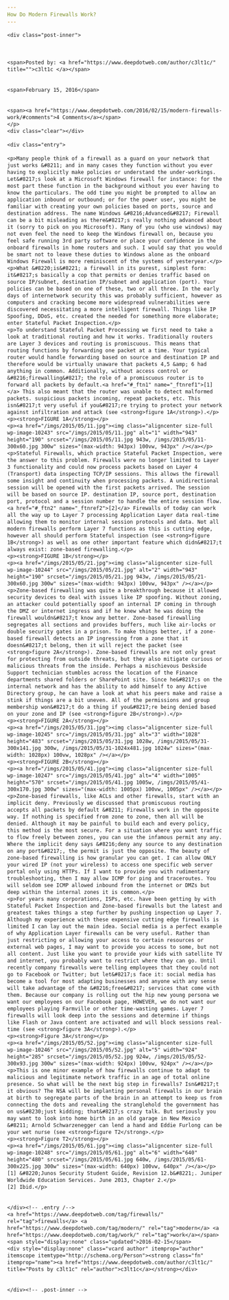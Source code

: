 ```yaml
---
How Do Modern Firewalls Work?
---
```

<article class="post-listing post-10242 post type-post status-publish format-standard has-post-thumbnail hentry  tag-firewalls tag-modern tag-work">
    
    <div class="post-inner">
    
    
        
    <span>Posted by: <a href="https://www.deepdotweb.com/author/c3lt1c/" title="">c3lt1c </a></span>
    
    
    <span>February 15, 2016</span>
    
    
    <span><a href="https://www.deepdotweb.com/2016/02/15/modern-firewalls-work/#comments">4 Comments</a></span>
    </p>
    <div class="clear"></div>
    
    <div class="entry">
    
    <p>Many people think of a firewall as a guard on your network that just works &#8211; and in many cases they function without you ever having to explicitly make policies or understand the under-workings. Let&#8217;s look at a Microsoft Windows firewall for instance: for the most part these function in the background without you ever having to know the particulars. The odd time you might be prompted to allow an application inbound or outbound; or for the power user, you might be familiar with creating your own policies based on ports, source and destination address. The name Windows &#8216;Advanced&#8217; Firewall can be a bit misleading as there&#8217;s really nothing advanced about it (sorry to pick on you Microsoft). Many of you (who use windows) may not even feel the need to keep the Windows firewall on, because you feel safe running 3rd party software or place your confidence in the onboard firewalls in home routers and such. I would say that you would be smart not to leave these duties to Windows alone as the onboard Windows Firewall is more reminiscent of the systems of yesteryear.</p>
    <p>What &#8220;is&#8221; a firewall in its purest, simplest form: it&#8217;s basically a cop that permits or denies traffic based on source IP/subnet, destination IP/subnet and application (port). Your policies can be based on one of these, two or all three. In the early days of internetwork security this was probably sufficient, however as computers and cracking become more widespread vulnerabilities were discovered necessitating a more intelligent firewall. Things like IP Spoofing, DDoS, etc. created the needed for something more elaborate; enter Stateful Packet Inspection.</p>
    <p>To understand Stateful Packet Processing we first need to take a look at traditional routing and how it works. Traditionally routers are Layer 3 devices and routing is promiscuous. This means that routing functions by forwarding one packet at a time. Your typical router would handle forwarding based on source and destination IP and therefore would be virtually unaware that packets 4,5 &amp; 6 had anything in common. Additionally, without access control or &#8216;firewalling&#8217; the role of a promiscuous router is to forward all packets by default.<a href="#_ftn1" name="_ftnref1">[1]</a> This also meant that the router was unable to detect malformed packets. suspicious packets incoming, repeat packets, etc. This isn&#8217;t very useful if you&#8217;re trying to protect your network against infiltration and attack (see <strong>figure 1A</strong>).</p>
    <p><strong>FIGURE 1A</strong></p>
    <p><a href="/imgs/2015/05/11.jpg"><img class="aligncenter size-full wp-image-10243" src="/imgs/2015/05/11.jpg" alt="1" width="943" height="190" srcset="/imgs/2015/05/11.jpg 943w, /imgs/2015/05/11-300x60.jpg 300w" sizes="(max-width: 943px) 100vw, 943px" /></a></p>
    <p>Stateful Firewalls, which practice Stateful Packet Inspection, were the answer to this problem. Firewalls were no longer limited to Layer 3 functionality and could now process packets based on Layer 4 (Transport) data inspecting TCP/IP sessions. This allows the firewall some insight and continuity when processing packets. A unidirectional session will be opened with the first packets arrived. The session will be based on source IP. destination IP, source port, destination port, protocol and a session number to handle the entire session flow.<a href="#_ftn2" name="_ftnref2">[2]</a> Firewalls of today can work all the way up to Layer 7 processing Application Layer data real-time allowing them to monitor internal session protocols and data. Not all modern firewalls perform Layer 7 functions as this is cutting edge, however all should perform Stateful inspection (see <strong>figure 1B</strong>) as well as one other important feature which didn&#8217;t always exist: zone-based firewalling.</p>
    <p><strong>FIGURE 1B</strong></p>
    <p><a href="/imgs/2015/05/21.jpg"><img class="aligncenter size-full wp-image-10244" src="/imgs/2015/05/21.jpg" alt="2" width="943" height="190" srcset="/imgs/2015/05/21.jpg 943w, /imgs/2015/05/21-300x60.jpg 300w" sizes="(max-width: 943px) 100vw, 943px" /></a></p>
    <p>Zone-based firewalling was quite a breakthrough because it allowed security devices to deal with issues like IP spoofing. Without zoning, an attacker could potentially spoof an internal IP coming in through the DMZ or internet ingress and if he knew what he was doing the firewall wouldn&#8217;t know any better. Zone-based firewalling segregates all sections and provides buffers, much like air-locks or double security gates in a prison. To make things better, if a zone-based firewall detects an IP ingressing from a zone that it doesn&#8217;t belong, then it will reject the packet (see <strong>figure 2A</strong>). Zone-based firewalls are not only great for protecting from outside threats, but they also mitigate curious or malicious threats from the inside. Perhaps a mischievous Deskside Support technician stumbles across the location of the Finance departments shared folders or SharePoint site. Since he&#8217;s on the internal network and has the ability to add himself to any Active Directory group, he can have a look at what his peers make and raise a stink if things are a bit uneven. All of the permissions and group membership won&#8217;t do a thing if you&#8217;re being denied based on your zone and IP (see <strong>figure 2B</strong>).</p>
    <p><strong>FIGURE 2A</strong></p>
    <p><a href="/imgs/2015/05/31.jpg"><img class="aligncenter size-full wp-image-10245" src="/imgs/2015/05/31.jpg" alt="3" width="1028" height="483" srcset="/imgs/2015/05/31.jpg 1028w, /imgs/2015/05/31-300x141.jpg 300w, /imgs/2015/05/31-1024x481.jpg 1024w" sizes="(max-width: 1028px) 100vw, 1028px" /></a></p>
    <p><strong>FIGURE 2B</strong></p>
    <p><a href="/imgs/2015/05/41.jpg"><img class="aligncenter size-full wp-image-10247" src="/imgs/2015/05/41.jpg" alt="4" width="1005" height="570" srcset="/imgs/2015/05/41.jpg 1005w, /imgs/2015/05/41-300x170.jpg 300w" sizes="(max-width: 1005px) 100vw, 1005px" /></a></p>
    <p>Zone-based firewalls, like ACLs and other firewalls, start with an implicit deny. Previously we discussed that promiscuous routing accepts all packets by default &#8211; Firewalls work in the opposite way. If nothing is specified from zone to zone, then all will be denied. Although it may be painful to build each and every policy, this method is the most secure. For a situation where you want traffic to flow freely between zones, you can use the infamous permit any any. Where the implicit deny says &#8216;deny any source to any destination on any port&#8217;, the permit is just the opposite. The beauty of zone-based firewalling is how granular you can get. I can allow ONLY your wired IP (not your wireless) to access one specific web server portal only using HTTPs. If I want to provide you with rudimentary troubleshooting, then I may allow ICMP for ping and traceroutes. You will seldom see ICMP allowed inbound from the internet or DMZs but deep within the internal zones it is common.</p>
    <p>For years many corporations, ISPs, etc. have been getting by with Stateful Packet Inspection and Zone-based firewalls but the latest and greatest takes things a step further by pushing inspection up Layer 7. Although my experience with these expensive cutting edge firewalls is limited I can lay out the main idea. Social media is a perfect example of why Application Layer firewalls can be very useful. Rather than just restricting or allowing your access to certain resources or external web pages, I may want to provide you access to some, but not all content. Just like you want to provide your kids with satellite TV and internet, you probably want to restrict where they can go. Until recently company firewalls were telling employees that they could not go to Facebook or Twitter; but let&#8217;s face it: social media has become a tool for most adapting businesses and anyone with any sense will take advantage of the &#8216;free&#8217; services that come with them. Because our company is rolling out the hip new young persona we want our employees on our Facebook page, HOWEVER, we do not want our employees playing Farmville or other time-wasting games. Layer 7 firewalls will look deep into the sessions and determine if things like Flash or Java content are activated and will block sessions real-time (see <strong>figure 3A</strong>).</p>
    <p><strong>Figure 3A</strong></p>
    <p><a href="/imgs/2015/05/52.jpg"><img class="aligncenter size-full wp-image-10246" src="/imgs/2015/05/52.jpg" alt="5" width="924" height="285" srcset="/imgs/2015/05/52.jpg 924w, /imgs/2015/05/52-300x93.jpg 300w" sizes="(max-width: 924px) 100vw, 924px" /></a></p>
    <p>This is one minor example of how firewalls continue to adapt to malicious and legitimate network traffic in an age of total online presence. So what will be the next big step in firewalls? Isn&#8217;t it obvious? The NSA will be implanting personal firewalls in our brain at birth to segregate parts of the brain in an attempt to keep us from connecting the dots and revealing the stranglehold the government has on us&#8230;just kidding; that&#8217;s crazy talk. But seriously you may want to look into home birth in an old garage in New Mexico &#8211; Arnold Schwarzenegger can lend a hand and Eddie Furlong can be your wet nurse (see <strong>figure T2</strong>.</p>
    <p><strong>Figure T2</strong></p>
    <p><a href="/imgs/2015/05/61.jpg"><img class="aligncenter size-full wp-image-10248" src="/imgs/2015/05/61.jpg" alt="6" width="640" height="480" srcset="/imgs/2015/05/61.jpg 640w, /imgs/2015/05/61-300x225.jpg 300w" sizes="(max-width: 640px) 100vw, 640px" /></a></p>
    [1] &#8220;Junos Security Student Guide, Revision 12.b&#8221;. Juniper Worldwide Education Services. June 2013, Chapter 2.</p>
    [2] Ibid.</p>
    
    
    </div><!-- .entry /-->
    <a href="https://www.deepdotweb.com/tag/firewalls/" rel="tag">firewalls</a> <a href="https://www.deepdotweb.com/tag/modern/" rel="tag">modern</a> <a href="https://www.deepdotweb.com/tag/work/" rel="tag">work</a></span>				<span style="display:none" class="updated">2016-02-15</span>
    <div style="display:none" class="vcard author" itemprop="author" itemscope itemtype="http://schema.org/Person"><strong class="fn" itemprop="name"><a href="https://www.deepdotweb.com/author/c3lt1c/" title="Posts by c3lt1c" rel="author">c3lt1c</a></strong></div>
    
    
    </div><!-- .post-inner -->
</article><!-- .post-listing -->

